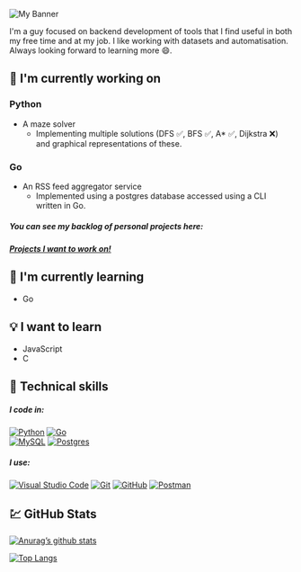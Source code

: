 ![My Banner](https://github.com/user-attachments/assets/7382b4e5-1b20-46fd-ae51-ab9268c60e6e)

I'm a guy focused on backend development of tools that I find useful in both my free time and at my job.
I like working with datasets and automatisation.
Always looking forward to learning more :smile:.

## :hammer: I'm currently working on
### Python  
* A maze solver
  - Implementing multiple solutions (DFS :white_check_mark:, BFS :white_check_mark:, A* :white_check_mark:, Dijkstra :x:) and graphical representations of these.
 ### Go  
* An RSS feed aggregator service
  - Implemented using a postgres database accessed using a CLI written in Go.

##### You can see my backlog of personal projects here:
##### [Projects I want to work on!](https://github.com/users/git-cst/projects/1)

## :seedling: I'm currently learning
* Go

## :bulb: I want to learn
* JavaScript
* C

## :briefcase: Technical skills
##### I code in:
[![Python](https://img.shields.io/badge/Python-3776AB?logo=python&logoColor=fff)](#) [![Go](https://img.shields.io/badge/Go-%2300ADD8.svg?&logo=go&logoColor=white)](#)  
[![MySQL](https://img.shields.io/badge/MySQL-4479A1?logo=mysql&logoColor=fff)](#) [![Postgres](https://img.shields.io/badge/PostgreSQL-316192?logo=postgresql&logoColor=white)](#)

##### I use:
[![Visual Studio Code](https://custom-icon-badges.demolab.com/badge/Visual%20Studio%20Code-0078d7.svg?logo=vsc&logoColor=white)](#) [![Git](https://img.shields.io/badge/Git-F05032?logo=git&logoColor=fff)](#) [![GitHub](https://img.shields.io/badge/GitHub-%23121011.svg?logo=github&logoColor=white)](#)  [![Postman](https://img.shields.io/badge/Postman-orange?logo=postman&logoColor=white)](#)

## :chart: GitHub Stats
[![Anurag’s github stats](https://github-readme-stats.vercel.app/api?username=git-cst)](https://github.com/git-cst)

[![Top Langs](https://github-readme-stats.vercel.app/api/top-langs/?username=git-cst&layout=compact)](https://github.com/git-cst)
